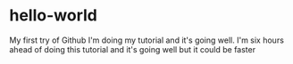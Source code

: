 # hello-world
My first try of Github
I'm doing my tutorial and it's going well.
I'm six hours ahead of doing this tutorial and it's going well but it could be faster